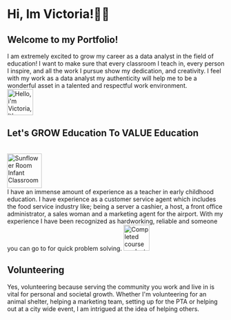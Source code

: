<h1>Hi, Im Victoria!👩‍🏫</h1>
<h2>Welcome to my Portfolio!</h2>
<body>I am extremely excited to grow my career as a data analyst in the field of education! 
I want to make sure that every classroom I teach in, every person I inspire, and all the work I pursue show my dedication, and creativity. 
I feel with my work as a data analyst my authenticity will help me to be a wonderful asset in a talented and respectful work environment.</body>
<br>
<image src="https://photos.fife.usercontent.google.com/pw/AP1GczNN64cWem0YEoq1vrh3kw6qRC29c5HgaTbpFbP0SUQnKaW5cCUaiAMk1w=w449-h599-s-no-gm?authuser=0" height="60" width="60" alt="Hello, i'm Victoria, It's a pleasure to meet you!">
<h2><b>Let's GROW Education To VALUE Education</b></h2>
<br>
<img src="https://photos.fife.usercontent.google.com/pw/AP1GczODTWJ1r3rRo3cipM0UB7lszWOXYLuATNBtDx1UGxeW313AUYA_9T1KKA=w449-h598-s-no-gm?authuser=0" height="80" width="80" alt="Sunflower Room Infant Classroom">
<br>
<body>I have an immense amount of experience as a teacher in early childhood education. I have experience as a customer service agent which includes the food service industry like; being a server a cashier, a host, a front office administrator, a sales woman and a marketing agent for the airport.
With my experience I have been recognized as hardworking, reliable and someone you can go to for quick problem solving.</body>
<img src="https://photos.fife.usercontent.google.com/pw/AP1GczPUccQQBGg7siKoyiEqWp0qrP7p9VkU6W3R6Dt7nzpxkmwE_93K-7MgRg=w484-h599-s-no-gm?authuser=0" height="60" width="60" alt="Completed coursework at The University of Houston">
<br>
<h2><b>Volunteering</b></h2>
<body>Yes, volunteering because serving the community you work and live in is vital for personal and societal growth. Whether I'm volunteering for an animal shelter, helping a marketing team, setting up for the PTA or helping out at a city wide event, I am intrigued at the idea of helping others.</body>

